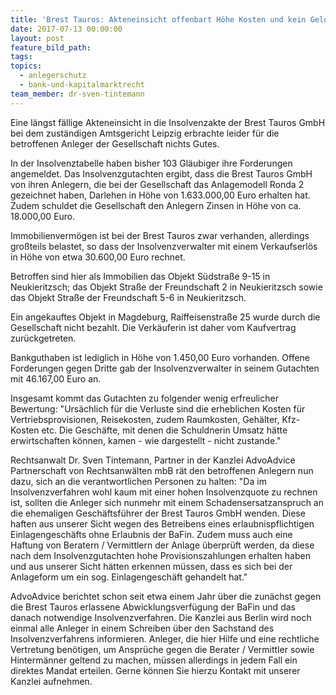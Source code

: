 ```yaml
---
title: 'Brest Tauros: Akteneinsicht offenbart Höhe Kosten und kein Geld für die Anleger'
date: 2017-07-13 00:00:00
layout: post
feature_bild_path:
tags:
topics:
  - anlegerschutz
  - bank-und-kapitalmarktrecht
team_member: dr-sven-tintemann
---
```



Eine l&auml;ngst f&auml;llige Akteneinsicht in die Insolvenzakte der Brest Tauros GmbH bei dem zust&auml;ndigen Amtsgericht Leipzig erbrachte leider f&uuml;r die betroffenen Anleger der Gesellschaft nichts Gutes.

In der Insolvenztabelle haben bisher 103 Gl&auml;ubiger ihre Forderungen angemeldet. Das Insolvenzgutachten ergibt, dass die Brest Tauros GmbH von ihren Anlegern, die bei der Gesellschaft das Anlagemodell Ronda 2 gezeichnet haben, Darlehen in H&ouml;he von 1.633.000,00 Euro erhalten hat. Zudem schuldet die Gesellschaft den Anlegern Zinsen in H&ouml;he von ca. 18.000,00 Euro.

Immobilienverm&ouml;gen ist bei der Brest Tauros zwar verhanden, allerdings gro&szlig;teils belastet, so dass der Insolvenzverwalter mit einem Verkaufserl&ouml;s in H&ouml;he von etwa 30.600,00 Euro rechnet.

Betroffen sind hier als Immobilien das Objekt S&uuml;dstra&szlig;e 9-15 in Neukieritzsch; das Objekt Stra&szlig;e der Freundschaft 2 in Neukieritzsch sowie das Objekt Stra&szlig;e der Freundschaft 5-6 in Neukieritzsch.

Ein angekauftes Objekt in Magdeburg, Raiffeisenstra&szlig;e 25 wurde durch die Gesellschaft nicht bezahlt. Die Verk&auml;uferin ist daher vom Kaufvertrag zur&uuml;ckgetreten.

Bankguthaben ist lediglich in H&ouml;he von 1.450,00 Euro vorhanden. Offene Forderungen gegen Dritte gab der Insolvenzverwalter in seinem Gutachten mit 46.167,00 Euro an.

Insgesamt kommt das Gutachten zu folgender wenig erfreulicher Bewertung: "Urs&auml;chlich f&uuml;r die Verluste sind die erheblichen Kosten f&uuml;r Vertriebsprovisionen, Reisekosten, zudem Raumkosten, Geh&auml;lter, Kfz-Kosten etc. Die Gesch&auml;fte, mit denen die Schuldnerin Umsatz h&auml;tte erwirtschaften k&ouml;nnen, kamen - wie dargestellt - nicht zustande."

Rechtsanwalt Dr. Sven Tintemann, Partner in der Kanzlei AdvoAdvice Partnerschaft von Rechtsanw&auml;lten mbB r&auml;t den betroffenen Anlegern nun dazu, sich an die verantwortlichen Personen zu halten: "Da im Insolvenzverfahren wohl kaum mit einer hohen Insolvenzquote zu rechnen ist, sollten die Anleger sich nunmehr mit einem Schadensersatzanspruch an die ehemaligen Gesch&auml;ftsf&uuml;hrer der Brest Tauros GmbH wenden. Diese haften aus unserer Sicht wegen des Betreibens eines erlaubnispflichtigen Einlagengesch&auml;fts ohne Erlaubnis der BaFin. Zudem muss auch eine Haftung von Beratern / Vermittlern der Anlage &uuml;berpr&uuml;ft werden, da diese nach dem Insolvenzgutachten hohe Provisionszahlungen erhalten haben und aus unserer Sicht h&auml;tten erkennen m&uuml;ssen, dass es sich bei der Anlageform um ein sog. Einlagengesch&auml;ft gehandelt hat."

AdvoAdvice berichtet schon seit etwa einem Jahr &uuml;ber die zun&auml;chst gegen die Brest Tauros erlassene Abwicklungsverf&uuml;gung der BaFin und das danach notwendige Insolvenzverfahren. Die Kanzlei aus Berlin wird noch einmal alle Anleger in einem Schreiben &uuml;ber den Sachstand des Insolvenzverfahrens informieren. Anleger, die hier Hilfe und eine rechtliche Vertretung ben&ouml;tigen, um Anspr&uuml;che gegen die Berater / Vermittler sowie Hinterm&auml;nner geltend zu machen, m&uuml;ssen allerdings in jedem Fall ein direktes Mandat erteilen. Gerne k&ouml;nnen Sie hierzu Kontakt mit unserer Kanzlei aufnehmen.

&nbsp;

&nbsp;

&nbsp;

&nbsp;
